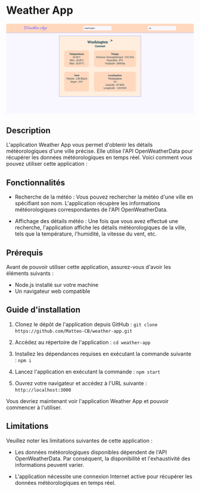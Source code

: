 # Weather App

![Preview de l'app](./p3.png)

## Description

L'application Weather App vous permet d'obtenir les détails météorologiques d'une ville précise. Elle utilise l'API OpenWeatherData pour récupérer les données météorologiques en temps réel. Voici comment vous pouvez utiliser cette application :

## Fonctionnalités

- Recherche de la météo : Vous pouvez rechercher la météo d'une ville en spécifiant son nom. L'application récupère les informations météorologiques correspondantes de l'API OpenWeatherData.

- Affichage des détails météo : Une fois que vous avez effectué une recherche, l'application affiche les détails météorologiques de la ville, tels que la température, l'humidité, la vitesse du vent, etc.

## Prérequis

Avant de pouvoir utiliser cette application, assurez-vous d'avoir les éléments suivants :

- Node.js installé sur votre machine
- Un navigateur web compatible

## Guide d'installation

1. Clonez le dépôt de l'application depuis GitHub : `git clone https://github.com/Matteo-CB/weather-app.git`

2. Accédez au répertoire de l'application : `cd weather-app`

3. Installez les dépendances requises en exécutant la commande suivante : `npm i`

4. Lancez l'application en exécutant la commande : `npm start`

5. Ouvrez votre navigateur et accédez à l'URL suivante : `http://localhost:3000`

Vous devriez maintenant voir l'application Weather App et pouvoir commencer à l'utiliser.

## Limitations

Veuillez noter les limitations suivantes de cette application :

- Les données météorologiques disponibles dépendent de l'API OpenWeatherData. Par conséquent, la disponibilité et l'exhaustivité des informations peuvent varier.

- L'application nécessite une connexion Internet active pour récupérer les données météorologiques en temps réel.


